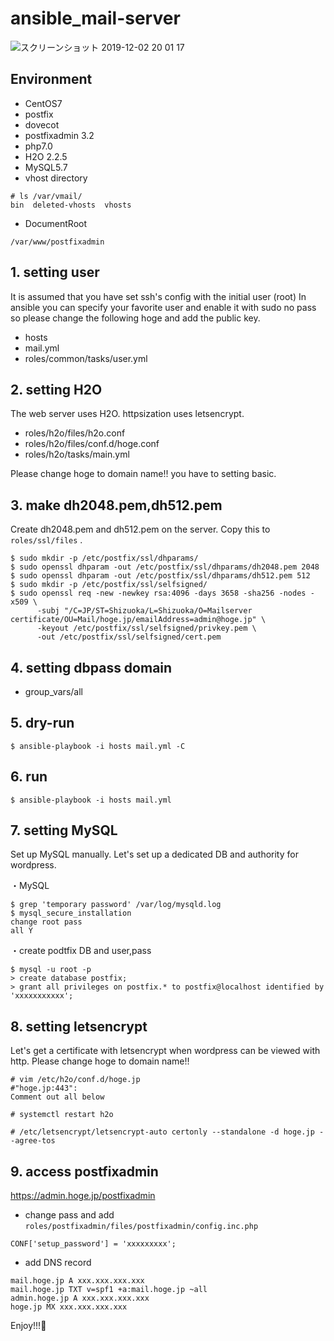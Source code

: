 # ansible_mail-server

![スクリーンショット 2019-12-02 20 01 17](https://user-images.githubusercontent.com/5633085/69954431-9f1f3680-153e-11ea-8dc9-f8dc55aead08.jpg)


## Environment
- CentOS7
- postfix
- dovecot
- postfixadmin 3.2
- php7.0
- H2O 2.2.5
- MySQL5.7
- vhost directory
```
# ls /var/vmail/
bin  deleted-vhosts  vhosts
```
- DocumentRoot
```
/var/www/postfixadmin
```

## 1. setting user


It is assumed that you have set ssh's config with the initial user (root)
In ansible you can specify your favorite user and enable it with sudo no pass so please change the following hoge and add the public key.

- hosts
- mail.yml
- roles/common/tasks/user.yml

## 2. setting H2O

The web server uses H2O.
httpsization uses letsencrypt.

- roles/h2o/files/h2o.conf
- roles/h2o/files/conf.d/hoge.conf
- roles/h2o/tasks/main.yml

Please change hoge to domain name!! you have to setting basic.

## 3. make dh2048.pem,dh512.pem

Create dh2048.pem and dh512.pem on the server. Copy this to `roles/ssl/files` .

```
$ sudo mkdir -p /etc/postfix/ssl/dhparams/
$ sudo openssl dhparam -out /etc/postfix/ssl/dhparams/dh2048.pem 2048
$ sudo openssl dhparam -out /etc/postfix/ssl/dhparams/dh512.pem 512
$ sudo mkdir -p /etc/postfix/ssl/selfsigned/
$ sudo openssl req -new -newkey rsa:4096 -days 3658 -sha256 -nodes -x509 \
      -subj "/C=JP/ST=Shizuoka/L=Shizuoka/O=Mailserver certificate/OU=Mail/hoge.jp/emailAddress=admin@hoge.jp" \
      -keyout /etc/postfix/ssl/selfsigned/privkey.pem \
      -out /etc/postfix/ssl/selfsigned/cert.pem
```

## 4. setting dbpass domain
- group_vars/all

## 5. dry-run

````
$ ansible-playbook -i hosts mail.yml -C
````

## 6. run

````
$ ansible-playbook -i hosts mail.yml
````

## 7. setting MySQL

Set up MySQL manually. Let's set up a dedicated DB and authority for wordpress.

・MySQL

```
$ grep 'temporary password' /var/log/mysqld.log
$ mysql_secure_installation
change root pass
all Y
```

・create podtfix DB and user,pass

```
$ mysql -u root -p
> create database postfix;
> grant all privileges on postfix.* to postfix@localhost identified by 'xxxxxxxxxxx';
```

## 8. setting letsencrypt

Let's get a certificate with letsencrypt when wordpress can be viewed with http.
Please change hoge to domain name!!

```
# vim /etc/h2o/conf.d/hoge.jp
#"hoge.jp:443":
Comment out all below
```

```
# systemctl restart h2o
```

```
# /etc/letsencrypt/letsencrypt-auto certonly --standalone -d hoge.jp --agree-tos

```

## 9. access postfixadmin

https://admin.hoge.jp/postfixadmin

- change pass and add `roles/postfixadmin/files/postfixadmin/config.inc.php`
```
CONF['setup_password'] = 'xxxxxxxxx';
```

- add DNS record
```
mail.hoge.jp A xxx.xxx.xxx.xxx
mail.hoge.jp TXT v=spf1 +a:mail.hoge.jp ~all
admin.hoge.jp A xxx.xxx.xxx.xxx
hoge.jp MX xxx.xxx.xxx.xxx
```

Enjoy!!!🤣
